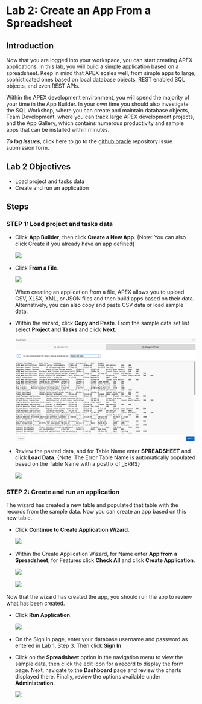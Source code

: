 # Lab 2: Create an App From a Spreadsheet

## Introduction

Now that you are logged into your workspace, you can start creating APEX applications. In this lab, you will build a simple application based on a spreadsheet. Keep in mind that APEX scales well, from simple apps to large, sophisticated ones based on local database objects, REST enabled SQL objects, and even REST APIs.

Within the APEX development environment, you will spend the majority of your time in the App Builder. In your own time you should also investigate the SQL Workshop, where you can create and maintain database objects, Team Development, where you can track large APEX development projects, and the App Gallery, which contains numerous productivity and sample apps that can be installed within minutes.

***To log issues***, click here to go to the [github oracle](https://github.com/oracle/learning-library/issues/new) repository issue submission form.

## Lab 2 Objectives

- Load project and tasks data
- Create and run an application

## Steps

### **STEP 1:** Load project and tasks data

-  Click **App Builder**, then click **Create a New App**. {Note: You can also click Create if you already have an app defined}

    ![](images/Lab200/001.png)

- Click **From a File**.

  ![](images/Lab200/002.png)

  When creating an application from a file, APEX allows you to upload CSV, XLSX, XML, or JSON files and then build apps based on their data. Alternatively, you can also copy and paste CSV data or load sample data. 

- Within the wizard, click **Copy and Paste**. From the sample data set list select **Project and Tasks** and click **Next**.

  ![](images/Lab200/003.png)

- Review the pasted data, and for Table Name enter **SPREADSHEET** and click **Load Data**. {Note: The Error Table Name is automatically populated based on the Table Name with a postfix of \_ERR$}

  ![](images/Lab200/004.png)

### **STEP 2:** Create and run an application

The wizard has created a new table and populated that table with the records from the sample data. Now you can create an app based on this new table.

- Click **Continue to Create Application Wizard**.

  ![](images/Lab200/005.png)

- Within the Create Application Wizard, for Name enter **App from a Spreadsheet**, 
for Features click **Check All** and click **Create Application**.

  ![](images/Lab200/006.png)
  
  ![](images/Lab200/007.png)

Now that the wizard has created the app, you should run the app to review what has been created.

- Click **Run Application**.

  ![](images/Lab200/008.png)

- On the Sign In page, enter your database username and password as entered in Lab 1, Step 3. Then click **Sign In**. 

- Click on the **Spreadsheet** option in the navigation menu to view the sample data, then click the edit icon for a record to display the form page. Next, navigate to the **Dashboard** page and review the charts displayed there. Finally, review the options available under **Administration**.

  ![](images/Lab200/009.png)
